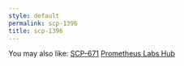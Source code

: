 ```yaml
---
style: default
permalink: scp-1396
title: scp-1396
---
```

You may also like:
[SCP-671](http://scp-wiki.net/scp-671)
[Prometheus Labs Hub](http://scp-wiki.net/prometheus-labs-hub)